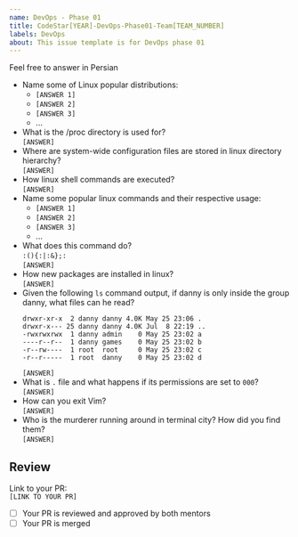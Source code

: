 ```yaml
---
name: DevOps - Phase 01
title: CodeStar[YEAR]-DevOps-Phase01-Team[TEAM_NUMBER]
labels: DevOps
about: This issue template is for DevOps phase 01 
---
```

Feel free to answer in Persian
- Name some of Linux popular distributions:
    - `[ANSWER 1]`
    - `[ANSWER 2]`
    - `[ANSWER 3]`
    - ...
- What is the /proc directory is used for?  
  `[ANSWER]`
- Where are system-wide configuration files are stored in linux directory hierarchy?  
  `[ANSWER]`
- How linux shell commands are executed?  
  `[ANSWER]`
- Name some popular linux commands and their respective usage:  
    - `[ANSWER 1]`
    - `[ANSWER 2]`
    - `[ANSWER 3]`
    - ...
- What does this command do?  
  `:(){:|:&};:`  
  `[ANSWER]`
- How new packages are installed in linux?  
  `[ANSWER]`
- Given the following `ls` command output, if danny is only inside the group danny, what files can he read?  
    ```
    drwxr-xr-x  2 danny danny 4.0K May 25 23:06 .
    drwxr-x--- 25 danny danny 4.0K Jul  8 22:19 ..
    -rwxrwxrwx  1 danny admin    0 May 25 23:02 a
    ----r--r--  1 danny games    0 May 25 23:02 b
    -r--rw----  1 root  root     0 May 25 23:02 c
    -r--r-----  1 root  danny    0 May 25 23:02 d
    ```
    `[ANSWER]`
- What is `.` file and what happens if its permissions are set to `000`?  
  `[ANSWER]`
- How can you exit Vim?  
  `[ANSWER]`
- Who is the murderer running around in terminal city? How did you find them?  
  `[ANSWER]`
## Review
Link to your PR:  
`[LINK TO YOUR PR]`  
 - [ ] Your PR is reviewed and approved by both mentors
 - [ ] Your PR is merged
